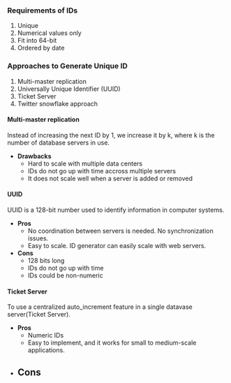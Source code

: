### Requirements of IDs
1. Unique
2. Numerical values only
3. Fit into 64-bit
4. Ordered by date

### Approaches to Generate Unique ID
1. Multi-master replication
2. Universally Unique Identifier (UUID)
3. Ticket Server
4. Twitter snowflake approach

#### Multi-master replication
Instead of increasing the next ID by 1, we increase it by k, where k is the number of database servers in use.
- **Drawbacks**
	- Hard to scale with multiple data centers
	- IDs do not go up with time accross multiple servers
	- It does not scale well when a server is added or removed

#### UUID
UUID is a 128-bit number used to identify information in computer systems.
- **Pros**
	- No coordination between servers is needed. No synchronization issues.
	- Easy to scale. ID generator can easily scale with web servers.
- **Cons**
	- 128 bits long
	- IDs do not go up with time
	- IDs could be non-numeric

#### Ticket Server
To use a centralized auto_increment feature in a single datavase server(Ticket Server).
- **Pros**
	- Numeric IDs
	- Easy to implement, and it works for small to medium-scale applications.
- **Cons**
	- 